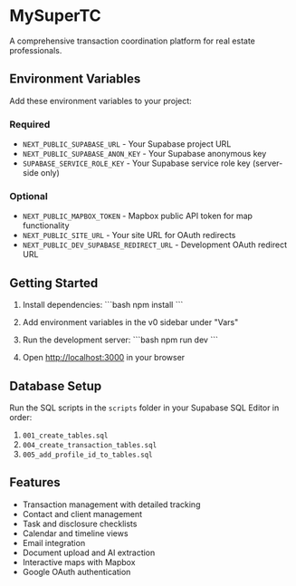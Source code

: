 # MySuperTC

A comprehensive transaction coordination platform for real estate professionals.

## Environment Variables

Add these environment variables to your project:

### Required
- `NEXT_PUBLIC_SUPABASE_URL` - Your Supabase project URL
- `NEXT_PUBLIC_SUPABASE_ANON_KEY` - Your Supabase anonymous key
- `SUPABASE_SERVICE_ROLE_KEY` - Your Supabase service role key (server-side only)

### Optional
- `NEXT_PUBLIC_MAPBOX_TOKEN` - Mapbox public API token for map functionality
- `NEXT_PUBLIC_SITE_URL` - Your site URL for OAuth redirects
- `NEXT_PUBLIC_DEV_SUPABASE_REDIRECT_URL` - Development OAuth redirect URL

## Getting Started

1. Install dependencies:
\`\`\`bash
npm install
\`\`\`

2. Add environment variables in the v0 sidebar under "Vars"

3. Run the development server:
\`\`\`bash
npm run dev
\`\`\`

4. Open [http://localhost:3000](http://localhost:3000) in your browser

## Database Setup

Run the SQL scripts in the `scripts` folder in your Supabase SQL Editor in order:
1. `001_create_tables.sql`
2. `004_create_transaction_tables.sql`
3. `005_add_profile_id_to_tables.sql`

## Features

- Transaction management with detailed tracking
- Contact and client management
- Task and disclosure checklists
- Calendar and timeline views
- Email integration
- Document upload and AI extraction
- Interactive maps with Mapbox
- Google OAuth authentication

